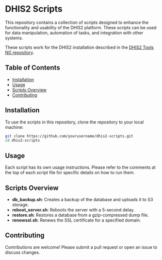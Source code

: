 # DHIS2 Scripts

This repository contains a collection of scripts designed to enhance the functionality and usability of the DHIS2 platform. These scripts can be used for data manipulation, automation of tasks, and integration with other systems.

These scripts work for the DHIS2 installation described in the [DHIS2 Tools NG repository](https://github.com/bobjolliffe/dhis2-tools-ng).


## Table of Contents

- [Installation](#installation)
- [Usage](#usage)
- [Scripts Overview](#scripts-overview)
- [Contributing](#contributing)


## Installation

To use the scripts in this repository, clone the repository to your local machine:


```bash
git clone https://github.com/yourusername/dhis2-scripts.git
cd dhis2-scripts
```


## Usage

Each script has its own usage instructions. Please refer to the comments at the top of each script file for specific details on how to run them.

## Scripts Overview

- **db_backup.sh**: Creates a backup of the database and uploads it to S3 storage.
- **reboot_server.sh**: Reboots the server with a 5-second delay.
- **restore.sh**: Restores a database from a gzip-compressed dump file.
- **renewssl.sh**: Renews the SSL certificate for a specified domain.

## Contributing

Contributions are welcome! Please submit a pull request or open an issue to discuss changes.

